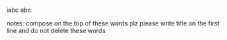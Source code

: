 iabc
abc














notes:
compose on the top of these words plz
please write title on the first line
and do not delete these words
